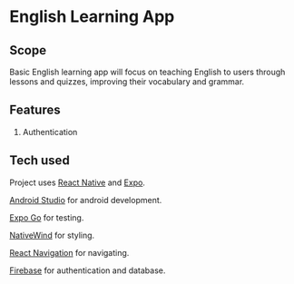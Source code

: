 # English Learning App

## Scope
Basic English learning app will focus on teaching English to users through lessons and quizzes, improving their vocabulary and grammar.

## Features
1. Authentication

## Tech used
Project uses [React Native](https://reactnative.dev/docs/getting-started) and
[Expo](https://docs.expo.dev/tutorial/create-your-first-app/).  

[Android Studio](https://developer.android.com/studio#downloads) for android development.

[Expo Go](https://expo.dev/client) for testing.

[NativeWind](https://www.nativewind.dev/quick-starts/expo) for styling.

[React Navigation](https://reactnavigation.org/docs/getting-started/) for navigating.

[Firebase](https://firebase.google.com/docs) for authentication and database.